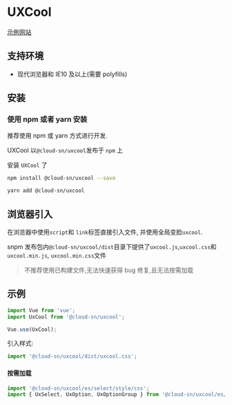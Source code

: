 # UXCool

[示例网站](http://uxcool.cnsuning.com/vue/index.html)

## 支持环境

- 现代浏览器和 IE10 及以上(需要 polyfills)

## 安装

### 使用 npm 或者 yarn 安装

推荐使用 npm 或 yarn 方式进行开发.

UXCool 以`@cloud-sn/uxcool`发布于 `npm` 上

安装 `UXCool` 了

```bash
npm install @cloud-sn/uxcool --save
```

```bash
yarn add @cloud-sn/uxcool
```

## 浏览器引入

在浏览器中使用`script`和 `link`标签直接引入文件, 并使用全局变脸`uxcool`.

snpm 发布包内`@cloud-sn/uxcool/dist`目录下提供了`uxcool.js`,`uxcool.css`和`uxcool.min.js`, `uxcool.min.css`文件

> 不推荐使用已构建文件,无法快速获得 bug 修复,且无法按需加载

## 示例

```javascript
import Vue from 'vue';
import UxCool from '@cloud-sn/uxcool';

Vue.use(UxCool);
```

引入样式:

```javascript
import '@cloud-sn/uxcool/dist/uxcool.css';
```

#### 按需加载

```javascript
import '@cloud-sn/uxcool/es/select/style/css';
import { UxSelect, UxOption, UxOptionGroup } from '@cloud-sn/uxcool/es/select';
```
